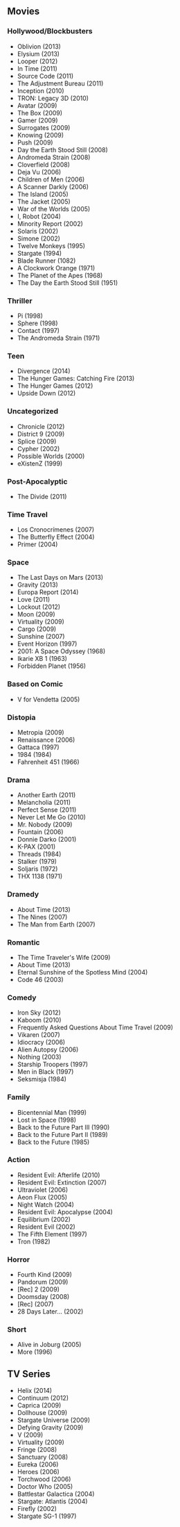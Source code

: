 ## Movies

### Hollywood/Blockbusters

- Oblivion (2013)
- Elysium (2013)
- Looper (2012)
- In Time (2011)
- Source Code (2011)
- The Adjustment Bureau (2011)
- Inception (2010)
- TRON: Legacy 3D (2010)
- Avatar (2009)
- The Box (2009)
- Gamer (2009)
- Surrogates (2009)
- Knowing (2009)
- Push (2009)
- Day the Earth Stood Still (2008)
- Andromeda Strain (2008)
- Cloverfield (2008)
- Deja Vu (2006)
- Children of Men (2006)
- A Scanner Darkly (2006)
- The Island (2005)
- The Jacket (2005) 
- War of the Worlds (2005)
- I, Robot (2004)
- Minority Report (2002)
- Solaris (2002)
- Simone (2002)
- Twelve Monkeys (1995)
- Stargate (1994)
- Blade Runner (1082)
- A Clockwork Orange (1971)
- The Planet of the Apes (1968)
- The Day the Earth Stood Still (1951)

### Thriller

- Pi (1998)
- Sphere (1998)
- Contact (1997)
- The Andromeda Strain (1971)

### Teen

- Divergence (2014)
- The Hunger Games: Catching Fire (2013)
- The Hunger Games (2012)
- Upside Down (2012)

### Uncategorized

- Chronicle (2012)
- District 9 (2009)
- Splice (2009)
- Cypher (2002)
- Possible Worlds (2000)
- eXistenZ (1999)

### Post-Apocalyptic

- The Divide (2011)

### Time Travel

- Los Cronocrímenes (2007)
- The Butterfly Effect (2004)
- Primer (2004)

### Space

- The Last Days on Mars (2013)
- Gravity (2013)
- Europa Report (2014)
- Love (2011)
- Lockout (2012)
- Moon (2009)
- Virtuality (2009)
- Cargo (2009)
- Sunshine (2007)
- Event Horizon (1997)
- 2001: A Space Odyssey (1968)
- Ikarie XB 1 (1963)
- Forbidden Planet (1956)

### Based on Comic

- V for Vendetta (2005)

### Distopia

- Metropia (2009)
- Renaissance (2006)
- Gattaca (1997)
- 1984 (1984)
- Fahrenheit 451 (1966)

### Drama

- Another Earth (2011)
- Melancholia (2011)
- Perfect Sense (2011)
- Never Let Me Go (2010)
- Mr. Nobody (2009)
- Fountain (2006)
- Donnie Darko (2001)
- K-PAX (2001)
- Threads (1984)
- Stalker (1979)
- Soljaris (1972)
- THX 1138 (1971)

### Dramedy

- About Time (2013)
- The Nines (2007)
- The Man from Earth (2007)

### Romantic 

- The Time Traveler's Wife (2009)
- About Time (2013)
- Eternal Sunshine of the Spotless Mind (2004)
- Code 46 (2003)

### Comedy

- Iron Sky (2012)
- Kaboom (2010)
- Frequently Asked Questions About Time Travel (2009)
- Vikaren (2007)
- Idiocracy (2006)
- Alien Autopsy (2006)
- Nothing (2003)
- Starship Troopers (1997)
- Men in Black (1997)
- Seksmisja (1984)

### Family

- Bicentennial Man (1999)
- Lost in Space (1998)
- Back to the Future Part III (1990)
- Back to the Future Part II (1989)
- Back to the Future (1985)

### Action

- Resident Evil: Afterlife (2010)
- Resident Evil: Extinction (2007)
- Ultraviolet (2006)
- Aeon Flux (2005)
- Night Watch (2004)
- Resident Evil: Apocalypse (2004)
- Equilibrium (2002)
- Resident Evil (2002)
- The Fifth Element (1997)
- Tron (1982)

### Horror

- Fourth Kind (2009)
- Pandorum (2009)
- [Rec] 2 (2009)
- Doomsday (2008)
- [Rec] (2007)
- 28 Days Later... (2002)

### Short 

- Alive in Joburg (2005)
- More (1996)

## TV Series

- Helix (2014)
- Continuum (2012)
- Caprica (2009)
- Dollhouse (2009)
- Stargate Universe (2009)
- Defying Gravity (2009)
- V (2009)
- Virtuality (2009)
- Fringe (2008)
- Sanctuary (2008)
- Eureka (2006)
- Heroes (2006)
- Torchwood (2006)
- Doctor Who (2005)
- Battlestar Galactica (2004)
- Stargate: Atlantis (2004)
- Firefly (2002)
- Stargate SG-1 (1997)
